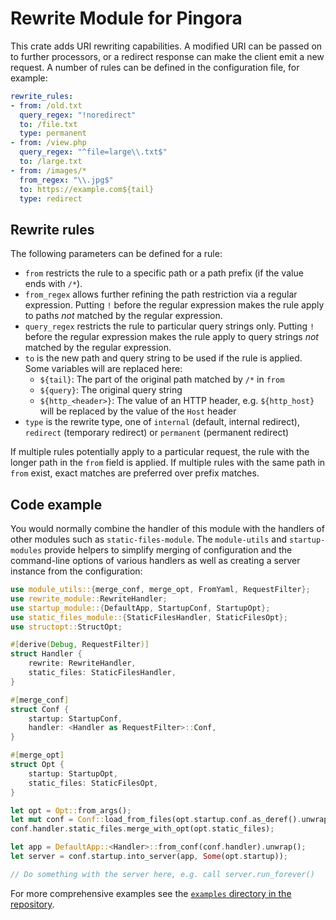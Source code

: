 # Rewrite Module for Pingora

This crate adds URI rewriting capabilities. A modified URI can be passed on to further
processors, or a redirect response can make the client emit a new request. A number of rules
can be defined in the configuration file, for example:

```yaml
rewrite_rules:
- from: /old.txt
  query_regex: "!noredirect"
  to: /file.txt
  type: permanent
- from: /view.php
  query_regex: "^file=large\\.txt$"
  to: /large.txt
- from: /images/*
  from_regex: "\\.jpg$"
  to: https://example.com${tail}
  type: redirect
```

## Rewrite rules

The following parameters can be defined for a rule:

* `from` restricts the rule to a specific path or a path prefix (if the value ends with `/*`).
* `from_regex` allows further refining the path restriction via a regular expression. Putting
  `!` before the regular expression makes the rule apply to paths *not* matched by the regular
  expression.
* `query_regex` restricts the rule to particular query strings only. Putting `!` before the
  regular expression makes the rule apply to query strings *not* matched by the regular
  expression.
* `to` is the new path and query string to be used if the rule is applied. Some variables will
  are replaced here:
  * `${tail}`: The part of the original path matched by `/*` in `from`
  * `${query}`: The original query string
  * `${http_<header>}`: The value of an HTTP header, e.g. `${http_host}` will be replaced by
    the value of the `Host` header
* `type` is the rewrite type, one of `internal` (default, internal redirect), `redirect`
  (temporary redirect) or `permanent` (permanent redirect)

If multiple rules potentially apply to a particular request, the rule with the longer path in
the `from` field is applied. If multiple rules with the same path in `from` exist, exact
matches are preferred over prefix matches.

## Code example

You would normally combine the handler of this module with the handlers of other modules such
as `static-files-module`. The `module-utils` and `startup-modules` provide helpers to simplify
merging of configuration and the command-line options of various handlers as well as creating a
server instance from the configuration:

```rust
use module_utils::{merge_conf, merge_opt, FromYaml, RequestFilter};
use rewrite_module::RewriteHandler;
use startup_module::{DefaultApp, StartupConf, StartupOpt};
use static_files_module::{StaticFilesHandler, StaticFilesOpt};
use structopt::StructOpt;

#[derive(Debug, RequestFilter)]
struct Handler {
    rewrite: RewriteHandler,
    static_files: StaticFilesHandler,
}

#[merge_conf]
struct Conf {
    startup: StartupConf,
    handler: <Handler as RequestFilter>::Conf,
}

#[merge_opt]
struct Opt {
    startup: StartupOpt,
    static_files: StaticFilesOpt,
}

let opt = Opt::from_args();
let mut conf = Conf::load_from_files(opt.startup.conf.as_deref().unwrap_or(&[])).unwrap();
conf.handler.static_files.merge_with_opt(opt.static_files);

let app = DefaultApp::<Handler>::from_conf(conf.handler).unwrap();
let server = conf.startup.into_server(app, Some(opt.startup));

// Do something with the server here, e.g. call server.run_forever()
```

For more comprehensive examples see the [`examples` directory in the repository](https://github.com/palant/pingora-utils/tree/main/examples).
